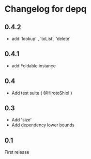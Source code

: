 # Changelog for depq

## 0.4.2
* add 'lookup' , 'toList', 'delete'

## 0.4.1
* add Foldable instance

## 0.4
* Add test suite ( @HirotoShioi )

## 0.3
* Add 'size'
* Add dependency lower bounds

## 0.1
First release
